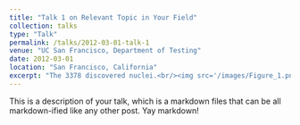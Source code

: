 ```yaml
---
title: "Talk 1 on Relevant Topic in Your Field"
collection: talks
type: "Talk"
permalink: /talks/2012-03-01-talk-1
venue: "UC San Francisco, Department of Testing"
date: 2012-03-01
location: "San Francisco, California"
excerpt: "The 3378 discovered nuclei.<br/><img src='/images/Figure_1.png'>"
---
```


This is a description of your talk, which is a markdown files that can be all markdown-ified like any other post. Yay markdown!
